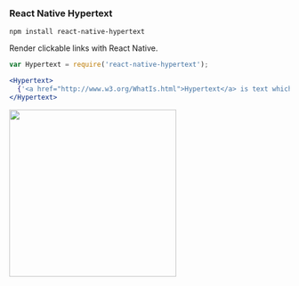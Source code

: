 ### React Native Hypertext

```
npm install react-native-hypertext
```

Render clickable links with React Native.

```jsx
var Hypertext = require('react-native-hypertext');

<Hypertext>
  {'<a href="http://www.w3.org/WhatIs.html">Hypertext</a> is text which contains <a href="http://www.w3.org/Terms.html#link">links</a> to other texts.'}
</Hypertext>
```

<img src="https://raw.githubusercontent.com/agentcooper/react-native-hypertext/master/screenshot.png" width="300" />
